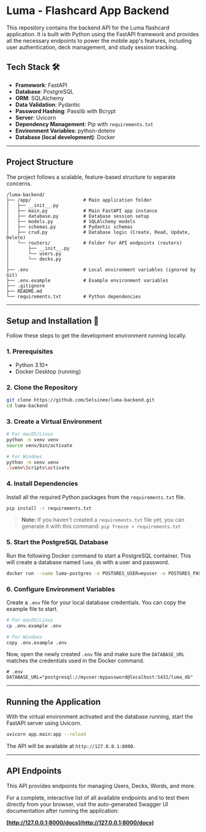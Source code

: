# Luma - Flashcard App Backend

This repository contains the backend API for the Luma flashcard application. It is built with Python using the FastAPI framework and provides all the necessary endpoints to power the mobile app's features, including user authentication, deck management, and study session tracking.

## Tech Stack 🛠️

* **Framework**: FastAPI
* **Database**: PostgreSQL
* **ORM**: SQLAlchemy
* **Data Validation**: Pydantic
* **Password Hashing**: Passlib with Bcrypt
* **Server**: Uvicorn
* **Dependency Management**: Pip with `requirements.txt`
* **Environment Variables**: python-dotenv
* **Database (local development)**: Docker

---
## Project Structure

The project follows a scalable, feature-based structure to separate concerns.

```
/luma-backend/
├── /app/                   # Main application folder
│   ├── __init__.py
│   ├── main.py             # Main FastAPI app instance
│   ├── database.py         # Database session setup
│   ├── models.py           # SQLAlchemy models
│   ├── schemas.py          # Pydantic schemas
│   ├── crud.py             # Database logic (Create, Read, Update, Delete)
│   └── routers/            # Folder for API endpoints (routers)
│       ├── __init__.py
│       └── users.py
│       └── decks.py
│
├── .env                    # Local environment variables (ignored by Git)
├── .env.example            # Example environment variables
├── .gitignore
├── README.md
└── requirements.txt        # Python dependencies
```

---
## Setup and Installation 🚀

Follow these steps to get the development environment running locally.

### 1. Prerequisites

* Python 3.10+
* Docker Desktop (running)

### 2. Clone the Repository

```bash
git clone https://github.com/Selsinee/luma-backend.git
cd luma-backend
```

### 3. Create a Virtual Environment

```bash
# For macOS/Linux
python -m venv venv
source venv/bin/activate

# For Windows
python -m venv venv
.\venv\Scripts\activate
```

### 4. Install Dependencies

Install all the required Python packages from the `requirements.txt` file.

```bash
pip install -r requirements.txt
```
> **Note:** If you haven't created a `requirements.txt` file yet, you can generate it with this command: `pip freeze > requirements.txt`


### 5. Start the PostgreSQL Database

Run the following Docker command to start a PostgreSQL container. This will create a database named `luma_db` with a user and password.

```bash
docker run --name luma-postgres -e POSTGRES_USER=myuser -e POSTGRES_PASSWORD=mypassword -e POSTGRES_DB=luma_db -p 5432:5432 -d postgres:15
```

### 6. Configure Environment Variables

Create a `.env` file for your local database credentials. You can copy the example file to start.

```bash
# For macOS/Linux
cp .env.example .env

# For Windows
copy .env.example .env
```
Now, open the newly created `.env` file and make sure the `DATABASE_URL` matches the credentials used in the Docker command.

```env
# .env
DATABASE_URL="postgresql://myuser:mypassword@localhost:5432/luma_db"
```

---
## Running the Application

With the virtual environment activated and the database running, start the FastAPI server using Uvicorn.

```bash
uvicorn app.main:app --reload
```
The API will be available at `http://127.0.0.1:8000`.

---
## API Endpoints

This API provides endpoints for managing Users, Decks, Words, and more.

For a complete, interactive list of all available endpoints and to test them directly from your browser, visit the auto-generated Swagger UI documentation after running the application:

**[http://127.0.0.1:8000/docs](http://127.0.0.1:8000/docs)**